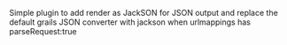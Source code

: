 Simple plugin to add render as JackSON for JSON output and replace the default grails JSON converter with jackson when urlmappings has parseRequest:true